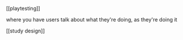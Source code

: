 [[playtesting]]

where you have users talk about what they're doing, as they're doing it

[[study design]]
